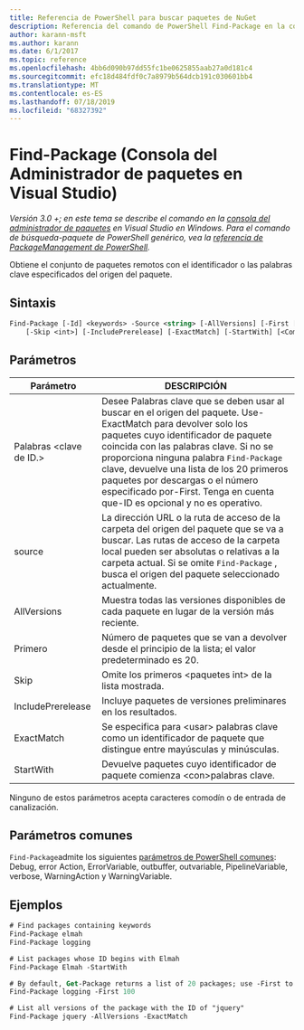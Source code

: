 ```yaml
---
title: Referencia de PowerShell para buscar paquetes de NuGet
description: Referencia del comando de PowerShell Find-Package en la consola del administrador de paquetes NuGet en Visual Studio.
author: karann-msft
ms.author: karann
ms.date: 6/1/2017
ms.topic: reference
ms.openlocfilehash: 4bb6d090b97dd55fc1be0625855aab27a0d181c4
ms.sourcegitcommit: efc18d484fdf0c7a8979b564dcb191c030601bb4
ms.translationtype: MT
ms.contentlocale: es-ES
ms.lasthandoff: 07/18/2019
ms.locfileid: "68327392"
---
```

# <a name="find-package-package-manager-console-in-visual-studio"></a>Find-Package (Consola del Administrador de paquetes en Visual Studio)

*Versión 3.0 +; en este tema se describe el comando en la [consola del administrador de paquetes](../../consume-packages/install-use-packages-powershell.md) en Visual Studio en Windows. Para el comando de búsqueda-paquete de PowerShell genérico, vea la [referencia de PackageManagement de PowerShell](/powershell/module/packagemanagement/?view=powershell-6).*

Obtiene el conjunto de paquetes remotos con el identificador o las palabras clave especificados del origen del paquete.

## <a name="syntax"></a>Sintaxis

```ps
Find-Package [-Id] <keywords> -Source <string> [-AllVersions] [-First [<int>]]
    [-Skip <int>] [-IncludePrerelease] [-ExactMatch] [-StartWith] [<CommonParameters>]
```

## <a name="parameters"></a>Parámetros

| Parámetro | DESCRIPCIÓN |
| --- | --- |
| Palabras &lt;clave de ID.&gt; | Desee Palabras clave que se deben usar al buscar en el origen del paquete. Use-ExactMatch para devolver solo los paquetes cuyo identificador de paquete coincida con las palabras clave. Si no se proporciona ninguna palabra `Find-Package` clave, devuelve una lista de los 20 primeros paquetes por descargas o el número especificado por-First. Tenga en cuenta que-ID es opcional y no es operativo. |
| source | La dirección URL o la ruta de acceso de la carpeta del origen del paquete que se va a buscar. Las rutas de acceso de la carpeta local pueden ser absolutas o relativas a la carpeta actual. Si se omite `Find-Package` , busca el origen del paquete seleccionado actualmente. |
| AllVersions | Muestra todas las versiones disponibles de cada paquete en lugar de la versión más reciente. |
| Primero | Número de paquetes que se van a devolver desde el principio de la lista; el valor predeterminado es 20. |
| Skip | Omite los primeros &lt;paquetes int&gt; de la lista mostrada.  |
| IncludePrerelease | Incluye paquetes de versiones preliminares en los resultados. |
| ExactMatch | Se especifica para &lt;usar&gt; palabras clave como un identificador de paquete que distingue entre mayúsculas y minúsculas. |
| StartWith | Devuelve paquetes cuyo identificador de paquete comienza &lt;con&gt;palabras clave. |

Ninguno de estos parámetros acepta caracteres comodín o de entrada de canalización.

## <a name="common-parameters"></a>Parámetros comunes

`Find-Package`admite los siguientes [parámetros de PowerShell comunes](http://go.microsoft.com/fwlink/?LinkID=113216): Debug, error Action, ErrorVariable, outbuffer, outvariable, PipelineVariable, verbose, WarningAction y WarningVariable.

## <a name="examples"></a>Ejemplos

```ps
# Find packages containing keywords
Find-Package elmah
Find-Package logging

# List packages whose ID begins with Elmah
Find-Package Elmah -StartWith

# By default, Get-Package returns a list of 20 packages; use -First to show more
Find-Package logging -First 100

# List all versions of the package with the ID of "jquery"
Find-Package jquery -AllVersions -ExactMatch
```
